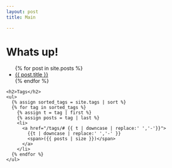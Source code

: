 ```yaml
---
layout: post
title: Main

---
```


# Whats up!

<ul>
  {% for post in site.posts %}
    <li>
      <a href="{{ post.url }}">{{ post.title }}</a>
    </li>
  {% endfor %}
</ul>



<section>

    <h2>Tags</h2>
    <ul>
      {% assign sorted_tags = site.tags | sort %}
      {% for tag in sorted_tags %}
        {% assign t = tag | first %}
        {% assign posts = tag | last %}
        <li>
          <a href="/tags/# {{ t | downcase | replace:' ','-'}}">
            {{t | downcase | replace:' ','-' }}
            <span>({{ posts | size }})</span>
          </a>
        </li>
      {% endfor %}
    </ul>

</section>

